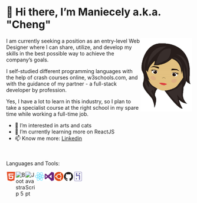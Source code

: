 <h1 class="text-capitalize">👋 Hi there, I’m Maniecely a.k.a. "Cheng"</h1>
<img align="right" alt="my photo" height="200px" src="https://github.com/chenghermogeno/chenghermogeno/blob/main/me.png">

I am currently seeking a position as an entry-level Web Designer where I can share, utilize, and develop my skills in the best possible way to achieve the company’s goals.

I self-studied different programming languages with the help of crash courses online, w3schools.com, and with the guidance of my partner - a full-stack developer by profession.

Yes, I have a lot to learn in this industry, so I plan to take a specialist course at the right school in my spare time while working a full-time job.
<br>

- 👀 I’m interested in arts and cats
- 🌱 I’m currently learning more on ReactJS
- 📫 Know me more: [Linkedin](www.linkedin.com/in/maniecely-hermogeno)
<br>

Languages and Tools:

<img align="left" alt="HTML 5" color="black" width="26px" src="https://github.com/devicons/devicon/blob/d98a72cb9a6d8e543ddbddc32bac231572349e96/icons/html5/html5-plain.svg" />
<img align="left" alt="Bootstrap 5" width="26px" src="https://raw.githubusercontent.com/jmnote/z-icons/master/svg/bootstrap.svg" />
<img align="left" alt="JavaScript" width="26px" src="https://raw.githubusercontent.com/jmnote/z-icons/master/svg/javascript.svg" />
<img align="left" alt="Reactjs" width="26px" src="https://github.com/devicons/devicon/blob/d98a72cb9a6d8e543ddbddc32bac231572349e96/icons/react/react-original.svg" />
<img align="left" alt="Visual Studio" width="26px" src="https://github.com/devicons/devicon/blob/d98a72cb9a6d8e543ddbddc32bac231572349e96/icons/visualstudio/visualstudio-plain.svg" />
<img align="left" alt="Visual Studio" width="26px" src="https://github.com/devicons/devicon/blob/d98a72cb9a6d8e543ddbddc32bac231572349e96/icons/ubuntu/ubuntu-plain.svg" />
<img align="left" alt="Github" width="26px" src="https://github.com/devicons/devicon/blob/d98a72cb9a6d8e543ddbddc32bac231572349e96/icons/github/github-original.svg" />
<a href="https://cheng-react-task-tracker.herokuapp.com/"><img align="left" alt="Heroku" width="26px" src="https://github.com/devicons/devicon/blob/d98a72cb9a6d8e543ddbddc32bac231572349e96/icons/heroku/heroku-original.svg"  /></a>

